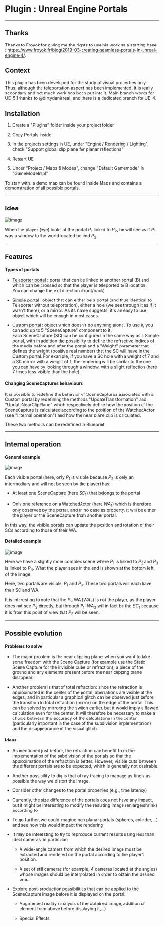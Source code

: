 
# Plugin : Unreal Engine Portals

---

## Thanks
Thanks to Froyok for giving me the rights to use his work as a starting base : https://www.froyok.fr/blog/2019-03-creating-seamless-portals-in-unreal-engine-4/.

## Context
This plugin has been developed for the study of visual properties only. Thus, although the teleportation aspect has been implemented, it is really secondary and not much work has been put into it.
Main branch works for UE-5.1 thanks to @dirtydanisreal, and there is a dedicated branch for UE-4. 


## Installation

1. Create a "Plugins" folder inside your project folder

2. Copy Portals inside

3. In the projects settings in UE, under "Engine / Rendering / Lighting", check "Support global clip plane for planar reflections"

5. Restart UE

6. Under "Project / Maps & Modes", change "Default Gamemode" in "GameModeImpl"

To start with, a demo map can be found inside Maps and contains a demonstration of all possible portals.

---

## Idea
![image](https://user-images.githubusercontent.com/18093026/226847268-5d85562e-209d-41b8-a545-3e80d8ecc7f9.png)

When the player (eye) looks at the portal $P_1$ linked to $P_2$, he will see as if $P_1$ was a window to the world located behind $P_2$.  

---

## Features

#### Types of portals

* <u>Teleporter portal</u> : portal that can be linked to another portal (B) and which can be crossed so that the player is teleported to B location. \
You can change the exit direction (front/back)

* <u>Simple portal</u> : object that can either be a portal (and thus identical to Teleporter without teleportation), either a hole (we see through it as if it wasn't there), or a mirror.
  As its name suggests, it's an easy to use object which will be enough in most cases.

* <u>Custom portal</u> : object which doesn't do anything alone. To use it, you can add up to 5 "SceneCapture" component to it.\
Each SceneCapture (SC) can be configured in the same way as a Simple portal, with in addition the possibility to define the refractive indices of the media before and after the portal and a "Weight" parameter that defines the weight (positive real number) that the SC will have in the Custom portal.
  For example, if you have a SC hole with a weight of 7 and a SC mirror with a weight of 1, the rendering will be similar to the one you can have by looking through a window, with a slight reflection (here 7 times less visible than the hole).  

#### Changing SceneCaptures behaviours

It is possible to redefine the behavior of SceneCaptures associated with a Custom portal by redefining the methods "UpdateTransformation" and "UpdateNearClipPlane" which respectively define how the position of the SceneCapture is calculated according to the position of the WatchedActor (see "Internal operation") and how the near plane clip is calculated. 

These two methods can be redefined in Blueprint.

---

## Internal operation

#### General example

![image](https://user-images.githubusercontent.com/18093026/226847416-0faa4c3c-caf7-4de9-8b9b-82d8d5d33e6d.png)

Each visible portal (here, only $P_1$ is visible because $P_2$ is only an intermediary and will not be seen by the player) has:

* At least one SceneCapture (here $SC_1$) that belongs to the portal 

* Only one reference on a WatchedActor (here $WA_1$) which is therefore only observed by the portal, and in no case its property.
  It will be either the player or the SceneCapture from another portal.

In this way, the visible portals can update the position and rotation of their SCs according to those of their WA. 

#### Detailed example

![image](https://user-images.githubusercontent.com/18093026/226847490-ca75313a-0426-4eb4-b9ca-9c3273a7c514.png)

Here we have a slightly more complex scene where $P_1$ is linked to $P_2$ and $P_3$ is linked to $P_4$. What the player sees in the end is shown at the bottom left of the image.

Here, two portals are visible: $P_1$ and $P_3$. These two portals will each have their SC and WA.

It is interesting to note that the $P_3$ WA ($WA_3$) is not the player, as the player does not see $P_3$ directly, but through $P_1$. $WA_3$ will in fact be the $SC_1$ because it is from this point of view that $P_3$ will be seen.

---

## Possible evolution

#### Problems to solve

* The major problem is the near clipping plane: when you want to take some freedom with the Scene Capture (for example use the Static Scene Capture for the invisible cube or refraction), a piece of the ground and any elements present before the near clipping plane disappear.

* Another problem is that of total refraction: since the refraction is approximated in the center of the portal, aberrations are visible at the edges, and in particular a graphical glitch can be observed just before the transition to total refraction (mirror) on the edge of the portal. This can be solved by mirroring the switch earlier, but it would imply a flawed calculation even for the center.
  It will therefore be necessary to make a choice between the accuracy of the calculations in the center (particularly important in the case of the subdivision implementation) and the disappearance of the visual glitch.

#### Ideas

* As mentioned just before, the refraction can benefit from the implementation of the subdivision of the portals so that the approximation of the refraction is better. However, visible cuts between the different portals are to be expected, which is generally not desirable.

* Another possibility to dig is that of ray tracing to manage as finely as possible the way we distort the image.

* Consider other changes to the portal properties (e.g., time latency)

* Currently, the size difference of the portals does not have any impact, but it might be interesting to modify the resulting image (enlarge/shrink) according to

* To go further, we could imagine non planar portals (spheres, cylinder,...) and see how this would impact the rendering 

* It may be interesting to try to reproduce current results using less than ideal cameras, in particular:
  
  * A wide-angle camera from which the desired image must be extracted and rendered on the portal according to the player’s position.
  
  * A set of still cameras (for example, 4 cameras located at the angles) whose images should be interpolated in order to obtain the desired one.

* Explore post-production possibilities that can be applied to the SceneCapture image before it is displayed on the portal:
  
  * Augmented reality (analysis of the obtained image, addition of element from above before displaying it,...)
  
  * Special Effects

